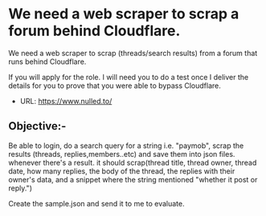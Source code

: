 # We need a web scraper to scrap a forum behind Cloudflare.

We need a web scraper to scrap (threads/search results) from a forum that runs behind Cloudflare.

If you will apply for the role. I will need you to do a test once I deliver the details for you to prove that you were able to bypass Cloudflare.

- URL: https://www.nulled.to/

## Objective:-
Be able to login, do a search query for a string i.e. "paymob", scrap the results (threads, replies,members..etc) and save them into json files.
whenever there's a result. it should scrap(thread title, thread owner, thread date, how many replies, the body of the thread, the replies with their owner's data, and a snippet where the string mentioned "whether it post or reply.")

Create the sample.json and send it to me to evaluate.
